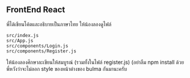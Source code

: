 ## FrontEnd React
พี่ได้เขียนโค้ตและอธิบายเป็นภาษาไทย
ให้น้องลองดูไฟล์ 
```
src/index.js
src/App.js
src/components/Login.js
src/components/Register.js
```
ให้น้องลองศึกษาละเขียนให้สมบูรณ์ (รวมทั้งในไฟล์ register.js) (อย่าลืม npm install ด้วย<br/>
พี่หวังว่าจะไม่ลอก style ของหน้าต่างของ bulma กันมานะครับ
